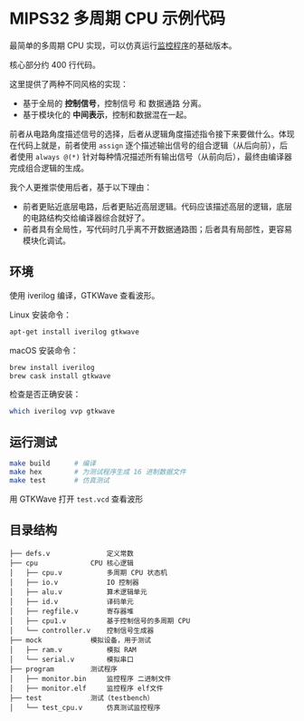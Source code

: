 # MIPS32 多周期 CPU 示例代码

最简单的多周期 CPU 实现，可以仿真运行[监控程序](https://github.com/z4yx/supervisor-mips32)的基础版本。

核心部分约 400 行代码。

这里提供了两种不同风格的实现：

* 基于全局的 **控制信号**，控制信号 和 数据通路 分离。
* 基于模块化的 **中间表示**，控制和数据混在一起。

前者从电路角度描述信号的选择，后者从逻辑角度描述指令接下来要做什么。体现在代码上就是，前者使用 `assign` 逐个描述输出信号的组合逻辑（从后向前），后者使用 `always @(*)` 针对每种情况描述所有输出信号（从前向后），最终由编译器完成组合逻辑的生成。

我个人更推崇使用后者，基于以下理由：

* 前者更贴近底层电路，后者更贴近高层逻辑。代码应该描述高层的逻辑，底层的电路结构交给编译器综合就好了。
* 前者具有全局性，写代码时几乎离不开数据通路图；后者具有局部性，更容易模块化调试。

## 环境

使用 iverilog 编译，GTKWave 查看波形。

Linux 安装命令：

```sh
apt-get install iverilog gtkwave
```

macOS 安装命令：

```sh
brew install iverilog
brew cask install gtkwave
```

检查是否正确安装：

```sh
which iverilog vvp gtkwave
```

## 运行测试

```sh
make build      # 编译
make hex        # 为测试程序生成 16 进制数据文件
make test       # 仿真测试
```

用 GTKWave 打开 `test.vcd` 查看波形

## 目录结构

```
├── defs.v              定义常数
├── cpu             CPU 核心逻辑
│   ├── cpu.v           多周期 CPU 状态机
│   ├── io.v            IO 控制器
│   ├── alu.v           算术逻辑单元
│   ├── id.v            译码单元
│   ├── regfile.v       寄存器堆
│   ├── cpu1.v          基于控制信号的多周期 CPU
│   └── controller.v    控制信号生成器
├── mock            模拟设备，用于测试
│   ├── ram.v           模拟 RAM
│   └── serial.v        模拟串口
├── program         测试程序
│   ├── monitor.bin     监控程序 二进制文件
│   ├── monitor.elf     监控程序 elf文件
├── test            测试（testbench）
│   └── test_cpu.v      仿真测试监控程序
```
